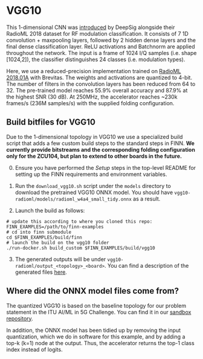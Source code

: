 # VGG10

This 1-dimensional CNN was [introduced](https://arxiv.org/pdf/1712.04578.pdf) by DeepSig alongside their RadioML 2018 dataset for RF modulation classification.
It consists of 7 1D convolution + maxpooling layers, followed by 2 hidden dense layers and the final dense classification layer. ReLU activations and Batchnorm are applied throughout the network. The input is a frame of 1024 I/Q samples (i.e. shape [1024,2]), the classifier distinguishes 24 classes (i.e. modulation types).

Here, we use a reduced-precision implementation trained on [RadioML 2018.01A](https://www.deepsig.ai/datasets) with Brevitas. The weights and activations are quantized to 4-bit. The number of filters in the convolution layers has been reduced from 64 to 32. The pre-trained model reaches 55.9% overall accuracy and 87.9% at the highest SNR (30 dB). At 250MHz, the accelerator reaches ~230k frames/s (236M samples/s) with the supplied folding configuration.

## Build bitfiles for VGG10

Due to the 1-dimensional topology in VGG10 we use a specialized build script that adds a few custom build steps to the standard steps in FINN.
**We currently provide bitstreams and the corresponding folding configuration only for the ZCU104, but plan to extend to other boards in the future.**

0. Ensure you have performed the *Setup* steps in the top-level README for setting up the FINN requirements and environment variables.

1. Run the `download_vgg10.sh` script under the `models` directory to download the pretrained VGG10 ONNX model. You should have `vgg10-radioml/models/radioml_w4a4_small_tidy.onnx` as a result.

2. Launch the build as follows:
```SHELL
# update this according to where you cloned this repo:
FINN_EXAMPLES=/path/to/finn-examples
# cd into finn submodule
cd $FINN_EXAMPLES/build/finn
# launch the build on the vgg10 folder
./run-docker.sh build_custom $FINN_EXAMPLES/build/vgg10
```

3. The generated outputs will be under `vgg10-radioml/output_<topology>_<board>`. You can find a description of the generated files [here](https://finn-dev.readthedocs.io/en/latest/command_line.html#simple-dataflow-build-mode).

## Where did the ONNX model files come from?

The quantized VGG10 is based on the baseline topology for our problem statement in the ITU AI/ML in 5G Challenge. You can find it in our [sandbox repository](https://github.com/Xilinx/brevitas-radioml-challenge-21).

In addition, the ONNX model has been tidied up by removing the input quantization, which we do in software for this example, and by adding a top-k (k=1) node at the output. Thus, the accelerator returns the top-1 class index instead of logits.
